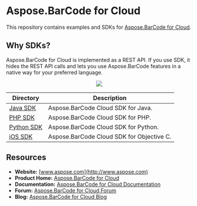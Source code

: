 # Aspose.BarCode for Cloud
This repository contains examples and SDKs for [Aspose.BarCode for Cloud](http://www.aspose.com/cloud/barcode-api.aspx).

## Why SDKs?
Aspose.BarCode for Cloud is implemented as a REST API. If you use SDK, it hides the REST API calls and lets you use Aspose.BarCode features in a native way for your preferred language.

<p align="center">
  <a title="Download complete Aspose.BarCode for Cloud source code" href="https://github.com/asposebarcode/Aspose_BarCode_Cloud/archive/master.zip">
	<img src="https://raw.github.com/AsposeExamples/java-examples-dashboard/master/images/downloadZip-Button-Large.png" />
  </a>
</p>

Directory | Description
--------- | -----------
[Java SDK](https://github.com/asposebarcode/Aspose_BarCode_Cloud/tree/master/SDKs/Aspose.BarCode_Cloud_SDK_for_Java)  |  Aspose.BarCode Cloud SDK for Java.
[PHP SDK](https://github.com/asposebarcode/Aspose_BarCode_Cloud/tree/master/SDKs/Aspose.BarCode_Cloud_SDK_for_PHP)  | Aspose.BarCode Cloud SDK for PHP.
[Python SDK](https://github.com/asposebarcode/Aspose_BarCode_Cloud/tree/master/SDKs/Aspose.BarCode_Cloud_SDK_for_Python)  | Aspose.BarCode Cloud SDK for Python.
[iOS SDK](https://github.com/asposebarcode/Aspose_BarCode_Cloud/tree/master/SDKs/Aspose.Barcode_Cloud_SDK_For_ObjectiveC) | Aspose.BarCode Cloud SDK for Objective C.

## Resources

+ **Website:** [www.aspose.com](http://www.aspose.com)
+ **Product Home:** [Aspose.BarCode for Cloud](http://www.aspose.com/cloud/barcode-api.aspx)
+ **Documentation:** [Aspose.BarCode for Cloud Documentation](http://www.aspose.com/docs/display/barcodecloud/Home)
+ **Forum:** [Aspose.BarCode for Cloud Forum](http://www.aspose.com/community/forums/aspose.barcode-product-family/193/showforum.aspx)
+ **Blog:** [Aspose.BarCode for Cloud Blog](http://www.aspose.com/blogs/aspose-products/aspose-barcode-product-family.html)
